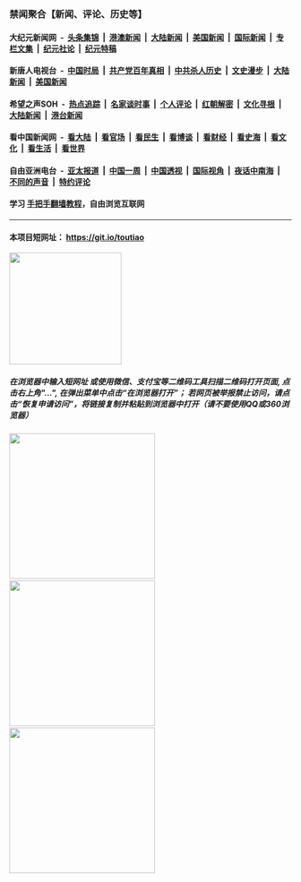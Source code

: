 ### 禁闻聚合【新闻、评论、历史等】

#### 大纪元新闻网 &nbsp;-&nbsp; [头条集锦](indexes/E头条集锦.md?t=02280431) &nbsp;|&nbsp; [港澳新闻](indexes/E港澳新闻.md?t=02280431)  &nbsp;|&nbsp; [大陆新闻](indexes/E大陆新闻.md?t=02280431) &nbsp;|&nbsp; [美国新闻](indexes/E美国新闻.md?t=02280431) &nbsp;|&nbsp; [国际新闻](indexes/E国际新闻.md?t=02280431) &nbsp;|&nbsp; [专栏文集](indexes/E专栏文集.md?t=02280431) &nbsp;|&nbsp; [纪元社论](indexes/E纪元社论.md?t=02280431) &nbsp;|&nbsp; [纪元特稿](indexes/E纪元特稿.md?t=02280431) 

#### 新唐人电视台 &nbsp;-&nbsp; [中国时局](indexes/N中国时局.md?t=02280431) &nbsp;|&nbsp; [共产党百年真相](indexes/N共产党百年真相.md?t=02280431) &nbsp;|&nbsp; [中共杀人历史](indexes/N中共杀人历史.md?t=02280431) &nbsp;|&nbsp; [文史漫步](indexes/N文史漫步.md?t=02280431) &nbsp;|&nbsp; [大陆新闻](indexes/N大陆新闻.md?t=02280431) &nbsp;|&nbsp; [美国新闻](indexes/N美国新闻.md?t=02280431)

#### 希望之声SOH &nbsp;-&nbsp; [热点追踪](indexes/H热点追踪.md?t=02280431) &nbsp;|&nbsp; [名家谈时事](indexes/H名家谈时事.md?t=02280431) &nbsp;|&nbsp; [个人评论](indexes/H个人评论.md?t=02280431)  &nbsp;|&nbsp; [红朝解密](indexes/H红朝解密.md?t=02280431) &nbsp;|&nbsp; [文化寻根](indexes/H文化寻根.md?t=02280431) &nbsp;|&nbsp; [大陆新闻](indexes/H大陆新闻.md?t=02280431) &nbsp;|&nbsp; [港台新闻](indexes/H港台新闻.md?t=02280431)

#### 看中国新闻网 &nbsp;-&nbsp; [看大陆](indexes/S看大陆.md?t=02280431) &nbsp;|&nbsp; [看官场](indexes/S看官场.md?t=02280431) &nbsp;|&nbsp; [看民生](indexes/S看民生.md?t=02280431)  &nbsp;|&nbsp; [看博谈](indexes/S看博谈.md?t=02280431) &nbsp;|&nbsp; [看财经](indexes/S看财经.md?t=02280431) &nbsp;|&nbsp; [看史海](indexes/S看史海.md?t=02280431) &nbsp;|&nbsp; [看文化](indexes/S看文化.md?t=02280431) &nbsp;|&nbsp; [看生活](indexes/S看生活.md?t=02280431) &nbsp;|&nbsp; [看世界](indexes/S看世界.md?t=02280431)

#### 自由亚洲电台 &nbsp;-&nbsp; [亚太报道](indexes/R亚太报道.md?t=02280431) &nbsp;|&nbsp; [中国一周](indexes/R中国一周.md?t=02280431) &nbsp;|&nbsp; [中国透视](indexes/R中国透视.md?t=02280431)  &nbsp;|&nbsp; [国际视角](indexes/R国际视角.md?t=02280431) &nbsp;|&nbsp; [夜话中南海](indexes/R夜话中南海.md?t=02280431) &nbsp;|&nbsp; [不同的声音](indexes/R不同的声音.md?t=02280431) &nbsp;|&nbsp; [特约评论](indexes/R特约评论.md?t=02280431)

#### 学习 [手把手翻墙教程](https://github.com/gfw-breaker/guides/wiki)，自由浏览互联网

----

#### 本项目短网址： https://git.io/toutiao
<img src="https://raw.githubusercontent.com/gfw-breaker/banned-news/master/scripts/img/qr.png" width="200px"/>  

##### 在浏览器中输入短网址 或使用微信、支付宝等二维码工具扫描二维码打开页面, 点击右上角"...", 在弹出菜单中点击“在浏览器打开”； 若网页被举报禁止访问，请点击“恢复申请访问”，将链接复制并粘贴到浏览器中打开（请不要使用QQ或360浏览器）

<img src="https://raw.githubusercontent.com/gfw-breaker/banned-news/master/scripts/img/1.png" width="260px"/> &nbsp; <img src="https://raw.githubusercontent.com/gfw-breaker/banned-news/master/scripts/img/2.png" width="260px"/> &nbsp; <img src="https://raw.githubusercontent.com/gfw-breaker/banned-news/master/scripts/img/3.png" width="260px"/>
